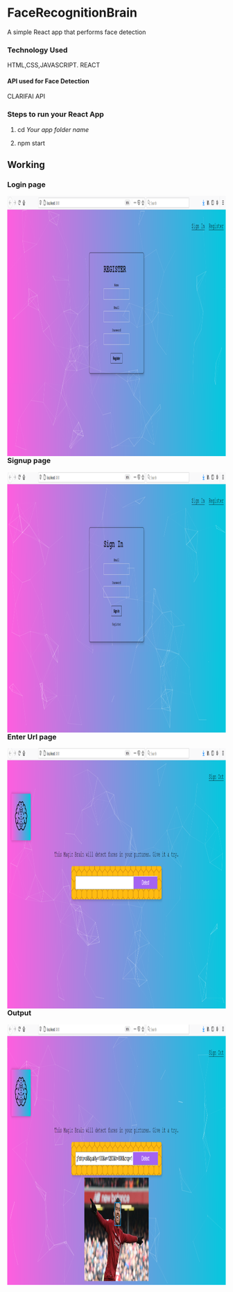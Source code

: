# FaceRecognitionBrain
A simple React app that performs face detection

### Technology Used
HTML,CSS,JAVASCRIPT.
REACT

#### API used for Face Detection
CLARIFAI API

### Steps to run your React App
1. cd *Your app folder name*

2. npm start
 
## Working

### Login page

<img src="https://github.com/samrath789/FaceRecognitionBrain/blob/master/W1.png"
     alt="Markdown Monster icon"
     style="float: left; margin-right: 10px;" 
     width="700" height="600"/>

### Signup page

<img src="https://github.com/samrath789/FaceRecognitionBrain/blob/master/w2.png"
     alt="Markdown Monster icon"
     style="float: left; margin-right: 10px;" 
     width="700" height="600"/>

### Enter Url page

<img src="https://github.com/samrath789/FaceRecognitionBrain/blob/master/W3.png"
     alt="Markdown Monster icon"
     style="float: left; margin-right: 10px;" 
     width="700" height="600"/>

### Output
<img src="https://github.com/samrath789/FaceRecognitionBrain/blob/master/W4.png"
     alt="Markdown Monster icon"
     style="float: left; margin-right: 10px;" 
     width="700" height="600"/>
